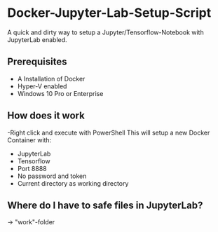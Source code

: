 # Docker-Jupyter-Lab-Setup-Script
A quick and dirty way to setup a Jupyter/Tensorflow-Notebook with JupyterLab enabled.
## Prerequisites
- A Installation of Docker
- Hyper-V enabled
- Windows 10 Pro or Enterprise
## How does it work
-Right click and execute with PowerShell
This will setup a new Docker Container with:
- JupyterLab
- Tensorflow
- Port 8888
- No password and token
- Current directory as working directory
## Where do I have to safe files in JupyterLab?
-> "work"-folder
